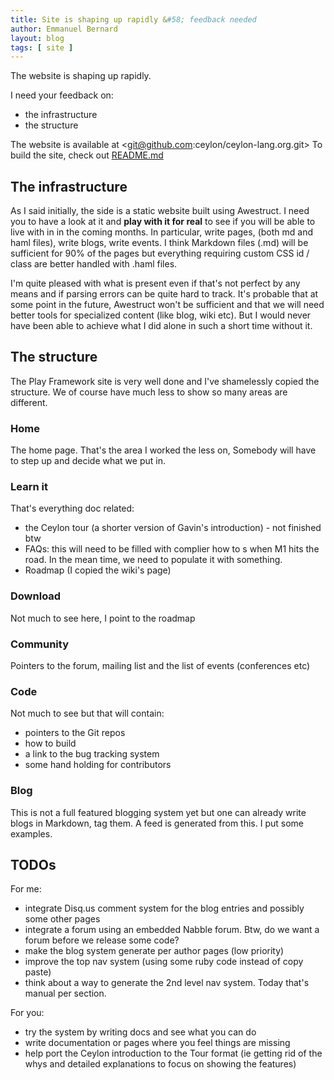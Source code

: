 ```yaml
---
title: Site is shaping up rapidly &#58; feedback needed
author: Emmanuel Bernard
layout: blog
tags: [ site ]
---
```

The website is shaping up rapidly.

I need your feedback on:

* the infrastructure
* the structure

The website is available at <git@github.com:ceylon/ceylon-lang.org.git>
To build the site, check out [README.md](/README)

## The infrastructure

As I said initially, the side is a static website built using Awestruct. I need you to have a look at it and **play with it for real** to see if you will be able to live with in in the coming months.
In particular, write pages, (both md and haml files), write blogs, write events. I think Markdown files (.md) will be sufficient for 90% of the pages but everything requiring  custom CSS id / class are better handled with .haml files.

I'm quite pleased with what is present even if that's not perfect by any means and if parsing errors can be quite hard to track. It's probable that at some point in the future, Awestruct won't be sufficient and that we will need better tools for specialized content (like blog, wiki etc). But I would never have been able to achieve what I did alone in such a short time without it.

## The structure

The Play Framework site is very well done and I've shamelessly copied the structure. We of course have much less to show so many areas are different.

### Home

The home page. That's the area I worked the less on, Somebody will have to step up and decide what we put in.

### Learn it

That's everything doc related:

* the Ceylon tour (a shorter version of Gavin's introduction) - not finished btw
* FAQs: this will need to be filled with complier how to s when M1 hits the road. In the mean time, we need to populate it with something.
* Roadmap (I copied the wiki's page)

### Download

Not much to see here, I point to the roadmap

### Community

Pointers to the forum, mailing list and the list of events (conferences etc)

### Code

Not much to see but that will contain:

* pointers to the Git repos
* how to build
* a link to the bug tracking system
* some hand holding for contributors

### Blog

This is not a full featured blogging system yet but one can already write blogs in Markdown, tag them. A feed is generated from this. I put some examples.

## TODOs

For me:

* integrate Disq.us comment system for the blog entries and possibly some other pages
* integrate a forum using an embedded Nabble forum. Btw, do we want a forum before we release some code?
* make the blog system generate per author pages (low priority)
* improve the top nav system (using some ruby code instead of copy paste)
* think about a way to generate the 2nd level nav system. Today that's manual per section.

For you:

* try the system by writing docs and see what you can do
* write documentation or pages where you feel things are missing
* help port the Ceylon introduction to the Tour format (ie getting rid of the whys and detailed explanations to focus on showing the features)

